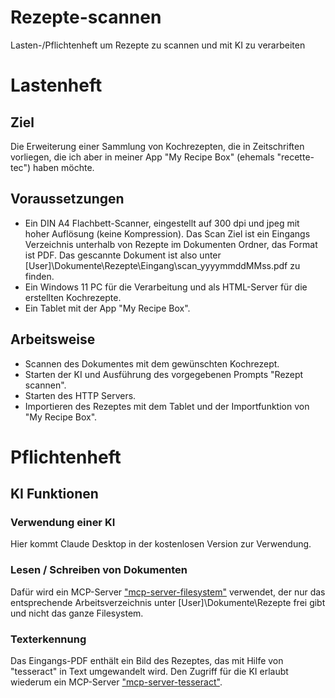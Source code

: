 # Rezepte-scannen
Lasten-/Pflichtenheft um Rezepte zu scannen und mit KI zu verarbeiten

# Lastenheft
## Ziel
Die Erweiterung einer Sammlung von Kochrezepten, die in Zeitschriften vorliegen, die ich aber in meiner App "My Recipe Box" (ehemals "recette-tec") haben möchte.

## Voraussetzungen
- Ein DIN A4 Flachbett-Scanner, eingestellt auf 300 dpi und jpeg mit hoher Auflösung (keine Kompression). Das Scan Ziel ist ein Eingangs Verzeichnis unterhalb von Rezepte im Dokumenten Ordner, das Format ist PDF. Das gescannte Dokument ist also unter [User]\Dokumente\Rezepte\Eingang\scan_yyyymmddMMss.pdf zu finden.
- Ein Windows 11 PC für die Verarbeitung und als HTML-Server für die erstellten Kochrezepte.
- Ein Tablet mit der App "My Recipe Box".

## Arbeitsweise
- Scannen des Dokumentes mit dem gewünschten Kochrezept.
- Starten der KI und Ausführung des vorgegebenen Prompts "Rezept scannen".
- Starten des HTTP Servers.
- Importieren des Rezeptes mit dem Tablet und der Importfunktion von "My Recipe Box".

# Pflichtenheft
## KI Funktionen
### Verwendung einer KI
Hier kommt Claude Desktop in der kostenlosen Version zur Verwendung.

### Lesen / Schreiben von Dokumenten
Dafür wird ein MCP-Server ["mcp-server-filesystem"](https://github.com/MarcusJellinghaus/mcp_server_filesystem.git) verwendet, der nur das entsprechende Arbeitsverzeichnis unter [User]\Dokumente\Rezepte frei gibt und nicht das ganze Filesystem.

### Texterkennung
Das Eingangs-PDF enthält ein Bild des Rezeptes, das mit Hilfe von "tesseract" in Text umgewandelt wird. Den Zugriff für die KI erlaubt wiederum ein MCP-Server ["mcp-server-tesseract"](https://github.com/lka/mcp_server_tesseract.git).


